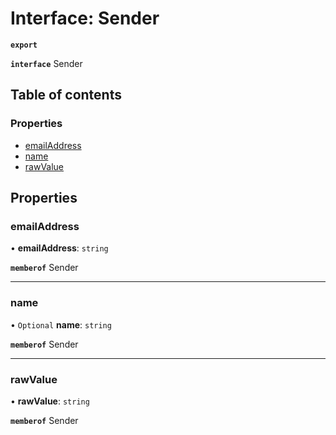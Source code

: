# Interface: Sender

**`export`**

**`interface`** Sender

## Table of contents

### Properties

- [emailAddress](Sender.md#emailaddress)
- [name](Sender.md#name)
- [rawValue](Sender.md#rawvalue)

## Properties

### emailAddress

• **emailAddress**: `string`

**`memberof`** Sender

___

### name

• `Optional` **name**: `string`

**`memberof`** Sender

___

### rawValue

• **rawValue**: `string`

**`memberof`** Sender
